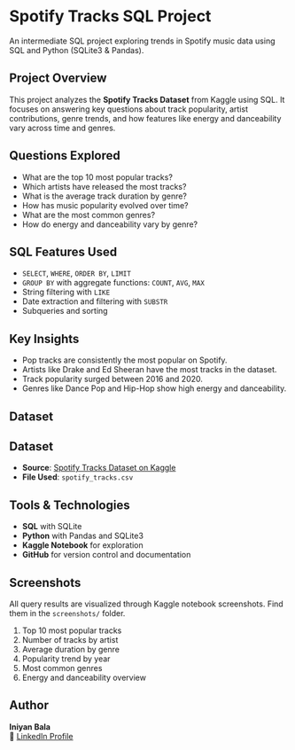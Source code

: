 # Spotify Tracks SQL Project

An intermediate SQL project exploring trends in Spotify music data using SQL and Python (SQLite3 & Pandas).

##  Project Overview

This project analyzes the **Spotify Tracks Dataset** from Kaggle using SQL. It focuses on answering key questions about track popularity, artist contributions, genre trends, and how features like energy and danceability vary across time and genres.

##  Questions Explored

-  What are the top 10 most popular tracks?
-  Which artists have released the most tracks?
-  What is the average track duration by genre?
-  How has music popularity evolved over time?
-  What are the most common genres?
-  How do energy and danceability vary by genre?

##  SQL Features Used

- `SELECT`, `WHERE`, `ORDER BY`, `LIMIT`
- `GROUP BY` with aggregate functions: `COUNT`, `AVG`, `MAX`
- String filtering with `LIKE`
- Date extraction and filtering with `SUBSTR`
- Subqueries and sorting

##  Key Insights

- Pop tracks are consistently the most popular on Spotify.
- Artists like Drake and Ed Sheeran have the most tracks in the dataset.
- Track popularity surged between 2016 and 2020.
- Genres like Dance Pop and Hip-Hop show high energy and danceability.

##  Dataset

## Dataset

- **Source**: [Spotify Tracks Dataset on Kaggle](https://www.kaggle.com/datasets/maharshipandya/-spotify-tracks-dataset)  
- **File Used**: `spotify_tracks.csv`


##  Tools & Technologies

- **SQL** with SQLite
- **Python** with Pandas and SQLite3
- **Kaggle Notebook** for exploration
- **GitHub** for version control and documentation

##  Screenshots

All query results are visualized through Kaggle notebook screenshots. Find them in the `screenshots/` folder.

1. Top 10 most popular tracks  
2. Number of tracks by artist  
3. Average duration by genre  
4. Popularity trend by year  
5. Most common genres  
6. Energy and danceability overview  

##  Author

**Iniyan Bala**  
📎 [LinkedIn Profile](https://www.linkedin.com/in/iniyan-bala-5832345a/)

